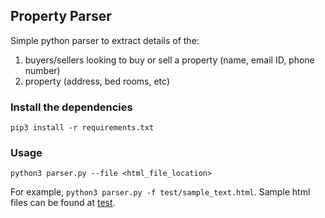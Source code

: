 ## Property Parser

Simple python parser to extract details of the:
1.  buyers/sellers looking to buy or sell a property (name, email ID, phone number)
2.  property (address, bed rooms, etc)

### Install the dependencies

```pip3 install -r requirements.txt```

### Usage

```python3 parser.py --file <html_file_location>```

For example, ```python3 parser.py -f test/sample_text.html```. Sample html files can be found at [test](https://github.com/yashashreesuresh/Property-Parser/tree/master/test).
